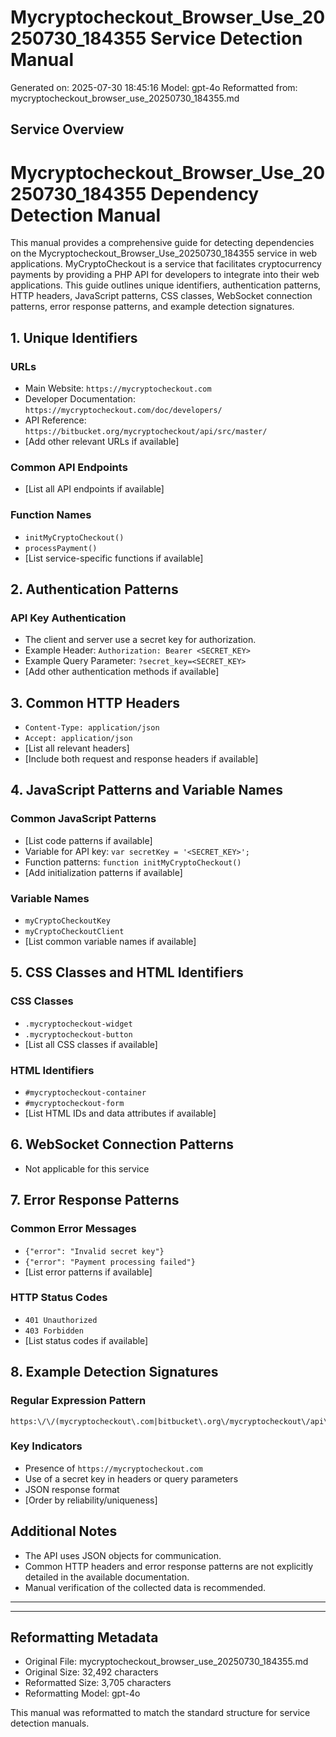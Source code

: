 # Mycryptocheckout_Browser_Use_20250730_184355 Service Detection Manual

Generated on: 2025-07-30 18:45:16
Model: gpt-4o
Reformatted from: mycryptocheckout_browser_use_20250730_184355.md

## Service Overview

# Mycryptocheckout_Browser_Use_20250730_184355 Dependency Detection Manual

This manual provides a comprehensive guide for detecting dependencies on the Mycryptocheckout_Browser_Use_20250730_184355 service in web applications. MyCryptoCheckout is a service that facilitates cryptocurrency payments by providing a PHP API for developers to integrate into their web applications. This guide outlines unique identifiers, authentication patterns, HTTP headers, JavaScript patterns, CSS classes, WebSocket connection patterns, error response patterns, and example detection signatures.

## 1. Unique Identifiers

### URLs
- Main Website: `https://mycryptocheckout.com`
- Developer Documentation: `https://mycryptocheckout.com/doc/developers/`
- API Reference: `https://bitbucket.org/mycryptocheckout/api/src/master/`
- [Add other relevant URLs if available]

### Common API Endpoints
- [List all API endpoints if available]

### Function Names
- `initMyCryptoCheckout()`
- `processPayment()`
- [List service-specific functions if available]

## 2. Authentication Patterns

### API Key Authentication
- The client and server use a secret key for authorization.
- Example Header: `Authorization: Bearer <SECRET_KEY>`
- Example Query Parameter: `?secret_key=<SECRET_KEY>`
- [Add other authentication methods if available]

## 3. Common HTTP Headers

- `Content-Type: application/json`
- `Accept: application/json`
- [List all relevant headers]
- [Include both request and response headers if available]

## 4. JavaScript Patterns and Variable Names

### Common JavaScript Patterns
- [List code patterns if available]
- Variable for API key: `var secretKey = '<SECRET_KEY>';`
- Function patterns: `function initMyCryptoCheckout()`
- [Add initialization patterns if available]

### Variable Names
- `myCryptoCheckoutKey`
- `myCryptoCheckoutClient`
- [List common variable names if available]

## 5. CSS Classes and HTML Identifiers

### CSS Classes
- `.mycryptocheckout-widget`
- `.mycryptocheckout-button`
- [List all CSS classes if available]

### HTML Identifiers
- `#mycryptocheckout-container`
- `#mycryptocheckout-form`
- [List HTML IDs and data attributes if available]

## 6. WebSocket Connection Patterns
- Not applicable for this service

## 7. Error Response Patterns

### Common Error Messages
- `{"error": "Invalid secret key"}`
- `{"error": "Payment processing failed"}`
- [List error patterns if available]

### HTTP Status Codes
- `401 Unauthorized`
- `403 Forbidden`
- [List status codes if available]

## 8. Example Detection Signatures

### Regular Expression Pattern
```regex
https:\/\/(mycryptocheckout\.com|bitbucket\.org\/mycryptocheckout\/api\/src\/master\/)
```

### Key Indicators
- Presence of `https://mycryptocheckout.com`
- Use of a secret key in headers or query parameters
- JSON response format
- [Order by reliability/uniqueness]

## Additional Notes

- The API uses JSON objects for communication.
- Common HTTP headers and error response patterns are not explicitly detailed in the available documentation.
- Manual verification of the collected data is recommended.

---

---

## Reformatting Metadata

- Original File: mycryptocheckout_browser_use_20250730_184355.md
- Original Size: 32,492 characters
- Reformatted Size: 3,705 characters
- Reformatting Model: gpt-4o

This manual was reformatted to match the standard structure for service detection manuals.
